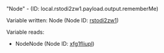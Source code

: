 "Node" - (ID: local.rstodi2zw1.payload.output.rememberMe)

Variable written:
Node (Node ID: [rstodi2zw1](../nodes/rstodi2zw1.md))

Variable reads:
* NodeNode (Node ID: [xfg1fliupl](../nodes/xfg1fliupl.md))
